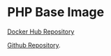 # PHP Base Image

[Docker Hub Repository](https://cloud.docker.com/repository/docker/smurtazakazmi/base-php)

[Github Repository](https://github.com/smurtazakazmi/base-php-fpm).
